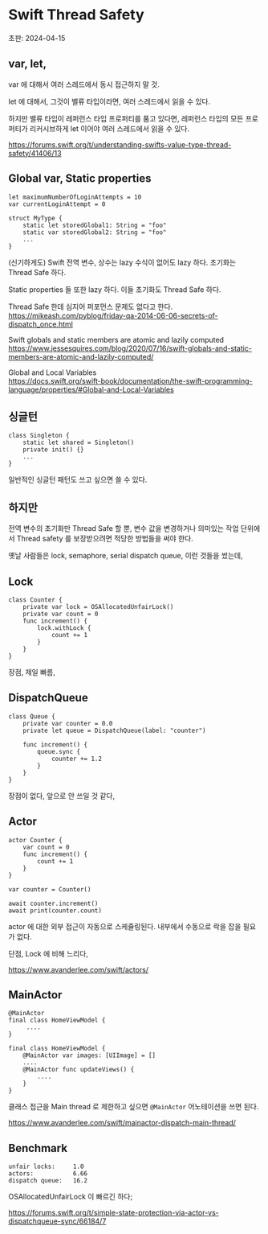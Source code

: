 # Swift Thread Safety

초판: 2024-04-15

## var, let,

var 에 대해서 여러 스레드에서 동시 접근하지 말 것.

let 에 대해서, 그것이 밸류 타입이라면, 여러 스레드에서 읽을 수 있다.

하지만 밸류 타입이 레퍼런스 타입 프로퍼티를 품고 있다면,
레퍼런스 타입의 모든 프로퍼티가 리커시브하게 let 이어야 여러 스레드에서 읽을 수 있다.

<https://forums.swift.org/t/understanding-swifts-value-type-thread-safety/41406/13>

## Global var, Static properties

    let maximumNumberOfLoginAttempts = 10
    var currentLoginAttempt = 0

    struct MyType {
        static let storedGlobal1: String = "foo"
        static var storedGlobal2: String = "foo"
        ...
    }

(신기하게도) Swift 전역 변수, 상수는 lazy 수식이 없어도 lazy 하다.
초기화는 Thread Safe 하다.

Static properties 들 또한 lazy 하다.
이들 초기화도 Thread Safe 하다.

Thread Safe 한데 심지어 퍼포먼스 문제도 없다고 한다.\
<https://mikeash.com/pyblog/friday-qa-2014-06-06-secrets-of-dispatch_once.html>

Swift globals and static members are atomic and lazily computed\
<https://www.jessesquires.com/blog/2020/07/16/swift-globals-and-static-members-are-atomic-and-lazily-computed/>

Global and Local Variables\
<https://docs.swift.org/swift-book/documentation/the-swift-programming-language/properties/#Global-and-Local-Variables>

## 싱글턴

    class Singleton {
    	static let shared = Singleton()
    	private init() {}
        ...
    }

일반적인 싱글턴 패턴도 쓰고 싶으면 쓸 수 있다.

## 하지만

전역 변수의 초기화만 Thread Safe 할 뿐,
변수 값을 변경하거나 의미있는 작업 단위에서 Thread safety 를 보장받으려면
적당한 방법들을 써야 한다.

옛날 사람들은 lock, semaphore, serial dispatch queue, 이런 것들을 썼는데,

## Lock

    class Counter {
        private var lock = OSAllocatedUnfairLock()
        private var count = 0
        func increment() {
            lock.withLock {
                count += 1 
            }
        } 
    }

장점, 제일 빠름,

## DispatchQueue

    class Queue {
        private var counter = 0.0
        private let queue = DispatchQueue(label: "counter")
        
        func increment() {
            queue.sync {
                counter += 1.2
            }
        }
    }

장점이 없다, 앞으로 안 쓰일 것 같다,

## Actor

    actor Counter {
        var count = 0
        func increment() {
            count += 1 
        }
    }
    
    var counter = Counter()
    
    await counter.increment()
    await print(counter.count)

actor 에 대한 외부 접근이 자동으로 스케쥴링된다.
내부에서 수동으로 락을 잡을 필요가 없다.

단점, Lock 에 비해 느리다,

<https://www.avanderlee.com/swift/actors/>

## MainActor

    @MainActor
    final class HomeViewModel {
         ....
    }

    final class HomeViewModel {
        @MainActor var images: [UIImage] = []
        ....
        @MainActor func updateViews() {
            ....
        }
    }

클래스 접근을 Main thread 로 제한하고 싶으면 `@MainActor` 어노테이션을 쓰면 된다.

<https://www.avanderlee.com/swift/mainactor-dispatch-main-thread/>

## Benchmark

    unfair locks:     1.0
    actors:           6.66
    dispatch queue:   16.2

OSAllocatedUnfairLock 이 빠르긴 하다;

<https://forums.swift.org/t/simple-state-protection-via-actor-vs-dispatchqueue-sync/66184/7>

